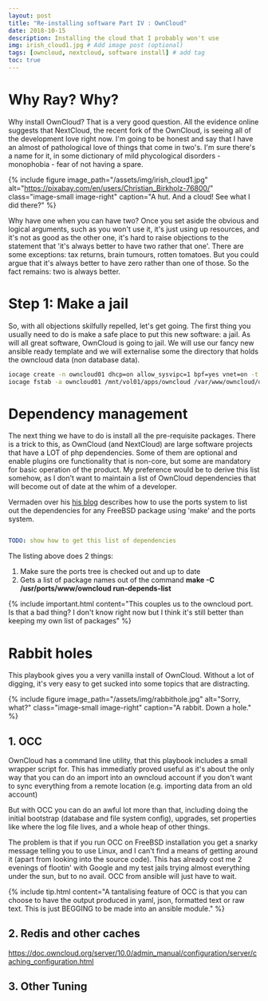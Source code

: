```yaml
---
layout: post
title: "Re-installing software Part IV : OwnCloud"
date: 2018-10-15
description: Installing the cloud that I probably won't use
img: irish_cloud1.jpg # Add image post (optional)
tags: [owncloud, nextcloud, software install] # add tag
toc: true
---
```

# Why Ray? Why?

Why install OwnCloud? That is a very good question. All the evidence online suggests that NextCloud, the recent fork of the OwnCloud, is seeing all of the development love right now. I'm going to be honest and say that I have an almost of pathological love of things that come in two's. I'm sure there's a name for it, in some dictionary of mild phycological disorders - monophobia - fear of not having a spare.

{% include figure image_path="/assets/img/irish_cloud1.jpg" alt="https://pixabay.com/en/users/Christian_Birkholz-76800/" class="image-small image-right" caption="A hut. And a cloud! See what I did there?" %}

Why have one when you can have two? Once you set aside the obvious and logical arguments, such as you won't use it, it's just using up resources, and it's not as good as the other one, it's hard to raise objections to the statement that 'it's always better to have two rather that one'. There are some exceptions: tax returns, brain tumours, rotten tomatoes. But you could argue that it's always better to have zero rather than one of those. So the fact remains: two is always better.

# Step 1: Make a jail

So, with all objections skilfully repelled, let's get going. The first thing you usually need to do is make a safe place to put this new software: a jail. As will all great software, OwnCloud is going to jail. We will use our fancy new ansible ready template and we will externalise some the directory that holds the owncloud data (non database data).

```bash
iocage create -n owncloud01 dhcp=on allow_sysvipc=1 bpf=yes vnet=on -t ansible_template boot="on"
iocage fstab -a owncloud01 /mnt/vol01/apps/owncloud /var/www/owncloud/data nullfs rw 0 0
```

# Dependency management

The next thing we have to do is install all the pre-requisite packages. There is a trick to this, as OwnCloud (and NextCloud) are large software projects that have a LOT of php dependencies. Some of them are optional and enable plugins ore functionality that is non-core, but some are mandatory for basic operation of the product. My preference would be to derive this list somehow, as I don't want to maintain a list of OwnCloud dependencies that will become out of date at the whim of a developer.

Vermaden over his [his blog](https://vermaden.wordpress.com/2018/04/04/nextcloud-13-on-freebsd/) describes how to use the ports system to list out the dependencies for any FreeBSD package using 'make' and the ports system.

```yaml

TODO: show how to get this list of dependencies

```
The listing above does 2 things:
1. Make sure the ports tree is checked out and up to date
2. Gets a list of package names out of the command **make -C /usr/ports/www/owncloud run-depends-list**

{% include important.html content="This couples us to the owncloud port. Is that a bad thing? I don't know right now but I think it's still better than keeping my own list of packages" %}


# Rabbit holes

This playbook gives you a very vanilla install of OwnCloud. Without a lot of digging, it's very easy to get sucked into some topics that are distracting.

{% include figure image_path="/assets/img/rabbithole.jpg" alt="Sorry, what?" class="image-small image-right" caption="A rabbit. Down a hole." %}

## 1. OCC

OwnCloud has a command line utility, that this playbook includes a small wrapper script for. This has immediatly proved useful as it's about the only way that you can do an import into an owncloud account if you don't want to sync everything from a remote location (e.g. importing data from an old account)

But with OCC you can do an awful lot more than that, including doing the initial bootstrap (database and file system config), upgrades, set properties like where the log file lives, and a whole heap of other things.

The problem is that if you run OCC on FreeBSD installation you get a snarky message telling you to use Linux, and I can't find a means of getting around it (apart from looking into the source code). This has already cost me 2 evenings of flootin' with Google and my test jails trying almost everything under the sun, but to no avail. OCC from ansible will just have to wait.  

{% include tip.html content="A tantalising feature of OCC is that you can choose to have the output produced in yaml, json, formatted text or raw text. This is just BEGGING to be made into an ansible module." %}

## 2. Redis and other caches

https://doc.owncloud.org/server/10.0/admin_manual/configuration/server/caching_configuration.html




## 3. Other Tuning
